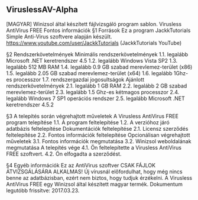 ## ViruslessAV-Alpha
[MAGYAR] Winizsol által készített fájlvizsgáló program sablon. Virusless AntiVirus FREE Fontos információk
§1 Források 
Ez a program JackkTutorials Simple Anti-Virus szoftvere alapján készült. https://www.youtube.com/user/JackkTutorials (JackkTutorials YouTube) 

§2 Rendszerkövetelmények
Minimális rendszerkövetelmények
1.1.	legalább Microsoft .NET keretrendszer 4.5
1.2.	legalább Windows Vista SP2
1.3. legalább 512 MB RAM
1.4.	legalább 0.9 GB szabad merevlemez-terület (x86)
1.5.	legalább 2.05 GB szabad merevlemez-terület (x64)
1.6.	legalább 1Ghz-es processzor
1.7.	rendszergazdai jogosultságok
Ajánlott rendszerkövetelmények
2.1.	legalább 1 GB RAM
2.2.	legalább 2 GB szabad merevlemez-terület
2.3.	legalább 1.5 Ghz-es kétmagos processzor
2.4.	legalább Windows 7 SP1 operációs rendszer
2.5.	legalább Microsoft .NET keretrendszer 4.5.2

§3 A telepítés során végrehajtott műveletek
A Virusless AntiVirus FREE program telepítése
1.1.	A program feltelepítése
1.2.	A verzióhoz járó adatbázis feltelepítése
Dokumentációk feltelepítése
2.1.	Licensz szerződés feltelepítése
2.2.	Fontos információk feltelepítése
Opcionálisan végrehajtott műveletek
3.1.	Fontos információk megmutatása
3.2.	Winizsol weboldalának megmutatása
A telepítés vége
4.1.	Ön feltelepítette a Virusless AntiVirus FREE szoftvert.
4.2.	Ön elfogadta a szerződést.

§4 Egyéb információk
Ez az AntiVirus szoftver CSAK FÁJLOK ÁTVIZSGÁLÁSÁRA ALKALMAS! Új vírusnál előfordulhat, hogy még nincs benne az adatbázisban, ezért nem biztos, hogy tudjuk érzékelni. A Virusless AntiVirus FREE egy Winizsol által készített magyar termék.
Dokumentum legutóbb frissítve: 2017.03.23.
